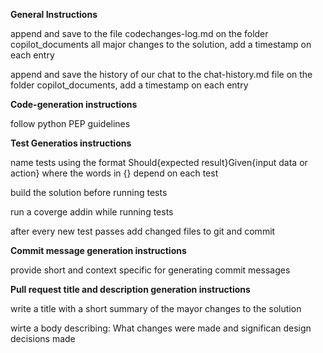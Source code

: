 **General Instructions**

append and save to the file codechanges-log.md on the folder copilot_documents all major changes to the solution, add a timestamp on each entry

append and save the history of our chat to the chat-history.md file on the folder copilot_documents, add a timestamp on each entry


**Code-generation instructions**

follow python PEP guidelines

**Test Generatios instructions**

name tests using the format Should{expected result}Given{input data or action} where the words in {} depend on each test

build the solution before running tests

run a coverge addin while running tests

after every new test passes add changed files to git and commit

**Commit message generation instructions**

provide short and context specific for generating commit messages

**Pull request title and description generation instructions**

write a title with a short summary of the mayor changes to the solution

wirte a body describing: What changes were made and significan design decisions made
